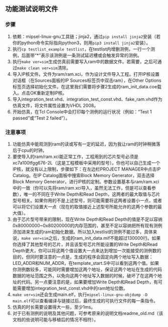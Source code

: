 ## 功能测试说明文件
### 步骤
1. 依赖：mipsel-linux-gnu工具链；jinja2，通过`pip install jinja2`安装（若你的python命令实际指向python3，则用`pip3 install jinja2`安装）。
2. 执行`cp testlist_example testlist`，在testlist内增删测例，一行一个测例，后面带“*”表示该测例是一条测试延迟槽或会触发异常的测例。
3. 执行`make ver=sim`生成仿真前需要写入ram中的数据文件。若需要，之后可通过`make clean ver=sim`清除。
4. 导入IP核文件。文件为ram/ram.xci，作为设计文件导入工程。打开IP核设置对话框（在Sources面板的IP Sources标签页中双击ram），在Other Options标签页选择初始化文件。在这里我们需要将步骤2生成的ram\_init\_data.coe载入。点击OK重新定制IP核。
5. 导入integration\_test.vhd、integration\_test\_const.vhd、fake\_ram.vhd作为仿真文件，将文件属性设置为VHDL 2008。
6. 开始仿真，在Tcl Console中会打印每个测例的运行状况（例如：“Test 1 passed”或“Test 2 failed”）。

### 注意事项
1. 功能仿真中能观测到ram的读或写有一定的延迟，因为我让ram的时钟稍微落后于cpu的时钟。
2. 要使导入的ram/ram.xci能正常工作，工程用到的芯片型号必须是xc7a100tfgg676-2L（这是工程模板中采用的型号）。你也可以自己生成一个IP核，就没有以上限制，步骤如下：在左边栏PROJECT MANAGER中点击IP Catalog。在IP Catalog面板中搜索Block Memory Generator，双击选择Block Memory Generator，进行IP核的定制。参数设置基本与ram/ram.xci中的一致（你可以先将ram/ram.xci导入，虽然无法工作，但是可以查看参数），唯一的不同在于Write Depth和Read Depth，这两者的最大取值与芯片型号相关。如果你用的不是上述型号，则可能需要将这两者设置小一点，或者可以将它们设置大一点（现在的取值接近上述型号所能允许的这两个参数的最大值）。
3. 由于芯片型号带来的限制，现在Write Depth和Read Depth的值是不足以容纳0x80000000~0x80200000的内存范围的，甚至不足以容纳把所有现有测例添加进来生成的ram初始化数据。所以加入testlist的测例不能过多，具体来说，`make ver=sim`之后，生成的ram_init_data.mif不能超过130000行。如果你选择了其他型号的芯片，并且该型号芯片所能设置的Write Depth和Read Depth更大，你可以将这两个值设置大一点来达到增加一次能接受的测例数的目的，但同时要注意的一点是，生成的程序会固定向两个地址写入数据：LED_ADDR和NUM_ADDR，在template_start.S中可以看到这两个值。如果你测例数较多，可能同时需要增加这两个地址，保证这两个地址在生成的代码数据的地址范围之外，以免向这两个地址写入数据的时候，破坏了在这两个地址的代码。另一点要注意的是，如果要增加Write Depth和Read Depth，有可能需要增加integration\_test\_const.vhd中的ram地址位数。
4. `make ver=sim`还会生成main.elf，执行`mipsel-linux-gnu-objdump -D main.elf`可以查看编译与链接过后，最终生成的可执行文件的每一条指令。
5. 仿真的时长需要设置得大一些，至少1ms。
6. 对于已有测例的说明及其他问题，可参考原来的说明文档readme_old.md（该文档的些说明可能与移植后的情况不相符）。